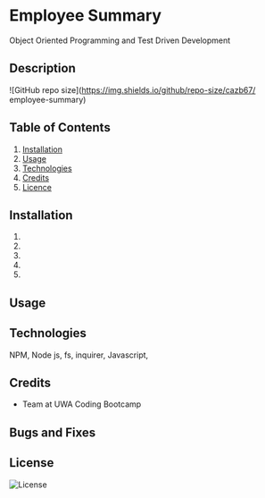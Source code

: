 # Employee Summary
Object Oriented Programming and Test Driven Development

## Description
![GitHub repo size](https://img.shields.io/github/repo-size/cazb67/
employee-summary) 

## Table of Contents
1. [Installation](#Installation)
2. [Usage](#Usage)
3. [Technologies](#Technologies)
4. [Credits](#Credits)
5. [Licence](#License)

## Installation
1. 
2. 
3. 
4. 
5. 

## Usage



## Technologies
NPM, Node js, fs, inquirer, Javascript, 

## Credits
- Team at UWA Coding Bootcamp


## Bugs and Fixes


## License
![License](https://img.shields.io/github/license/cazb67/employee-summary)